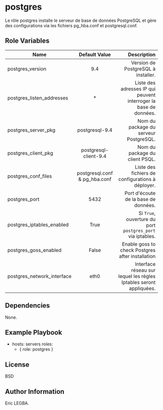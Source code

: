 postgres
=========

Le rôle postgres installe le serveur de base de données PostgreSQL et gère des configurations via les fichiers pg_hba.conf et postgresql.conf.

Role Variables
--------------

| Name	        | Default Value	| Description|
| ------------- |:-------------:| ----------:|
|postgres_version|9.4|Version de PostgreSQL à installer.|
|postgres_listen_addresses|*|Liste des adresses IP qui peuvent interroger la base de données.|
|postgres_server_pkg|postgresql-9.4|Nom du package du serveur PostgreSQL.|
|postgres_client_pkg|postgresql-client-9.4|Nom du package du client PSQL.|
|postgres_conf_files|postgresql.conf & pg_hba.conf|Liste des fichiers de configurations à déployer.|
|postgres_port|5432|Port d'écoute de la base de données.|
|postgres_iptables_enabled|True|Si `True`, ouverture du port `postgres_port` via iptables.|
|postgres_goss_enabled|False|Enable goss to check Postgres after installation|
|postgres_network_interface|eth0|Interface réseau sur lequel les règles Iptables seront appliquées.|

Dependencies
------------

None.

Example Playbook
----------------

- hosts: servers
  roles:
     - { role: postgres }

License
-------

BSD

Author Information
------------------

Eric LEGBA.